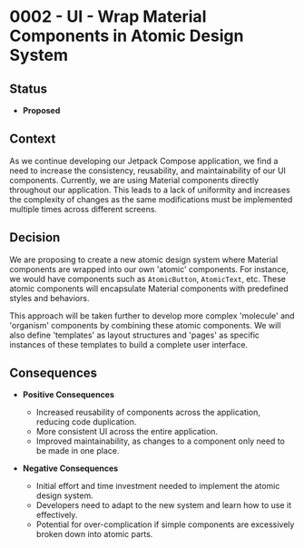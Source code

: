 # 0002 - UI - Wrap Material Components in Atomic Design System

## Status

- **Proposed**

## Context

As we continue developing our Jetpack Compose application, we find a need to increase the consistency, reusability,
and maintainability of our UI components. Currently, we are using Material components directly throughout our
application. This leads to a lack of uniformity and increases the complexity of changes as the same modifications
must be implemented multiple times across different screens.

## Decision

We are proposing to create a new atomic design system where Material components are wrapped into our own 'atomic'
components. For instance, we would have components such as `AtomicButton`, `AtomicText`, etc. These atomic components
will encapsulate Material components with predefined styles and behaviors.

This approach will be taken further to develop more complex 'molecule' and 'organism' components by combining these
atomic components. We will also define 'templates' as layout structures and 'pages' as specific instances of these
templates to build a complete user interface.

## Consequences

- **Positive Consequences**

  - Increased reusability of components across the application, reducing code duplication.
  - More consistent UI across the entire application.
  - Improved maintainability, as changes to a component only need to be made in one place.

- **Negative Consequences**

  - Initial effort and time investment needed to implement the atomic design system.
  - Developers need to adapt to the new system and learn how to use it effectively.
  - Potential for over-complication if simple components are excessively broken down into atomic parts.
